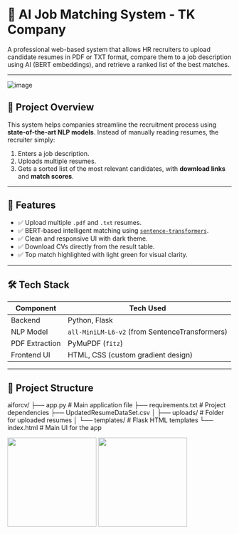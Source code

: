 # 🧠 AI Job Matching System - TK Company

A professional web-based system that allows HR recruiters to upload candidate resumes in PDF or TXT format, compare them to a job description using AI (BERT embeddings), and retrieve a ranked list of the best matches.

---
![image](https://github.com/user-attachments/assets/92037afe-d93c-4441-a2b9-026c1d5be55b)

## 🚀 Project Overview

This system helps companies streamline the recruitment process using **state-of-the-art NLP models**. Instead of manually reading resumes, the recruiter simply:

1. Enters a job description.
2. Uploads multiple resumes.
3. Gets a sorted list of the most relevant candidates, with **download links** and **match scores**.

---


## 🎯 Features

- ✅ Upload multiple `.pdf` and `.txt` resumes.
- ✅ BERT-based intelligent matching using [`sentence-transformers`](https://www.sbert.net/).
- ✅ Clean and responsive UI with dark theme.
- ✅ Download CVs directly from the result table.
- ✅ Top match highlighted with light green for visual clarity.

---

## 🛠️ Tech Stack

| Component        | Tech Used                              |
|------------------|------------------------------------------|
| Backend          | Python, Flask                           |
| NLP Model        | `all-MiniLM-L6-v2` (from SentenceTransformers) |
| PDF Extraction   | PyMuPDF (`fitz`)                        |
| Frontend UI      | HTML, CSS (custom gradient design)      |

---

## 📂 Project Structure

aiforcv/
├── app.py                   # Main application file
├── requirements.txt         # Project dependencies
├── UpdatedResumeDataSet.csv 
│
├── uploads/                 # Folder for uploaded resumes
│
└── templates/               # Flask HTML templates
    └── index.html           # Main UI for the app
    
<img src="https://github.com/user-attachments/assets/238427f4-e49b-49fd-9ab1-ad0f2355b14f" width="200" hight ="200">
<img src="https://github.com/user-attachments/assets/e584ea1c-f998-457a-b16d-c136ed9b72bb" width="200" hight ="200">


 

